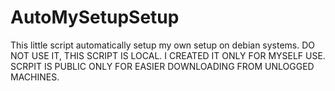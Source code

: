 # AutoMySetupSetup
This little script automatically setup my own setup on debian systems.
DO NOT USE IT, THIS SCRIPT IS LOCAL. I CREATED IT ONLY FOR MYSELF USE.  
SCRPIT IS PUBLIC ONLY FOR EASIER DOWNLOADING FROM UNLOGGED MACHINES.

